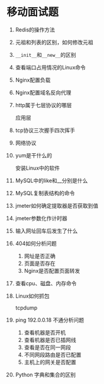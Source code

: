 # 移动面试题

1. Redis的操作方法

2. 元祖和列表的区别，如何修改元祖

3. `__init__`和`__new__`的区别

4. 查看端口占用情况的Linux命令

5. Nginx配置负载

6. Nginx配置域名反向代理

7. http属于七层协议的哪层

   应用层

8. tcp协议三次握手四次挥手

9. 网络协议

10. yum是干什么的

    安装Linux中的软件

11. MySQL中的like和__分别是什么

12. MySQL复制表结构的命令

13. jmeter如何确定提取器是否获取到值

14. jmeter参数化作计时器

15. 输入网址回车后发生了什么

16. 404如何分析问题

    1. 网址是否正确
    2. 页面是否存在
    3. Nginx是否配置页面转发

17. 查看cpu、磁盘、内存命令

18. Linux如何抓包

    tcpdump

19. ping 192.0.0.18 不通分析问题
    1. 查看机器是否开机
    2. 查看机器是否已插网线
    3. 查看是否在同一网段
    4. 不同网段路由是否已配置
    5. 主机上的网关是否配置

20. Python 字典和集合的区别